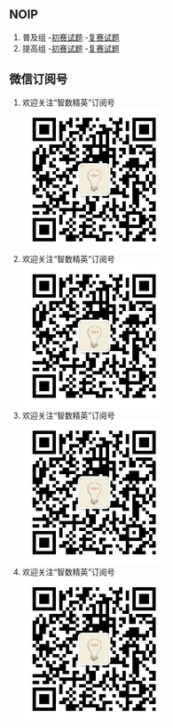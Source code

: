 ## NOIP

1. 普及组
    -[初赛试题](junior/preliminary/index.md)
    -[复赛试题](junior/repecharge/index.md)
2. 提高组
    -[初赛试题](senior/preliminary/index.md)
    -[复赛试题](senior/repecharge/index.md)

## 微信订阅号

1. 欢迎关注“智数精英”订阅号   
    ![欢迎关注“智数精英”订阅号](assets/me/img/idea8.jpg)
2. 欢迎关注“智数精英”订阅号   
    ![欢迎关注“智数精英”订阅号](assets/me/img/idea8.jpg)
3. 欢迎关注“智数精英”订阅号   
    ![欢迎关注“智数精英”订阅号](assets/me/img/idea8.jpg)
4. 欢迎关注“智数精英”订阅号   
    ![欢迎关注“智数精英”订阅号](assets/me/img/idea8.jpg)





